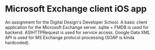 Microsoft Exchange client iOS app
=================================

An assignment for the Digital Design's Developer School.
A basic client application for the Microsoft Exchange server.
sqlite + FMDB is used for backend.
ASIHTTPRequest is used for service access.
Google Data XML API is used for MS Exchange protocol processing (SOAP is kinda hardcoded).
